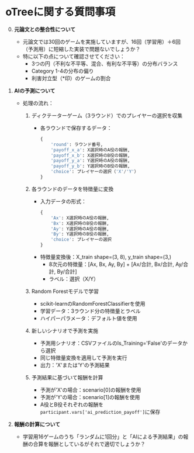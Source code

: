 # oTreeに関する質問事項

0. **元論文との整合性について**
   - 元論文では30回のゲームを実施していますが、16回（学習用）＋6回（予測用）に短縮した実装で問題ないでしょうか？
   - 特に以下の点について確認させてください：
     - 3つの円（不利な不平等、混合、有利な不平等）の分布バランス
     - Category 1-4の分布の偏り
     - 利害対立型（*印）のゲームの割合

2. **AIの予測について**
   - 処理の流れ：
     1. ディクテーターゲーム（3ラウンド）でのプレイヤーの選択を収集
        - 各ラウンドで保存するデータ：
          ```python
          {
              'round': ラウンド番号,
              'payoff_x_a': X選択時のA役の報酬,
              'payoff_x_b': X選択時のB役の報酬,
              'payoff_y_a': Y選択時のA役の報酬,
              'payoff_y_b': Y選択時のB役の報酬,
              'choice': プレイヤーの選択（'X'/'Y'）
          }
          ```

     2. 各ラウンドのデータを特徴量に変換
        - 入力データの形式：
          ```python
          {
              'Ax': X選択時のA役の報酬,
              'Bx': X選択時のB役の報酬,
              'Ay': Y選択時のA役の報酬,
              'By': Y選択時のB役の報酬,
              'choice': プレイヤーの選択
          }
          ```
        - 特徴量変換後：X_train shape=(3, 8), y_train shape=(3,)
          - 8次元の特徴量：[Ax, Bx, Ay, By] + [Ax/合計, Bx/合計, Ay/合計, By/合計]
          - ラベル：選択（X/Y）

     3. Random Forestモデルで学習
        - scikit-learnのRandomForestClassifierを使用
        - 学習データ：3ラウンド分の特徴量とラベル
        - ハイパーパラメータ：デフォルト値を使用

     4. 新しいシナリオで予測を実施
        - 予測用シナリオ：CSVファイルのIs_Training='False'のデータから選択
        - 同じ特徴量変換を適用して予測を実行
        - 出力：'X'または'Y'の予測結果

     5. 予測結果に基づいて報酬を計算
        - 予測が'X'の場合：scenario[0]の報酬を使用
        - 予測が'Y'の場合：scenario[1]の報酬を使用
        - A役とB役それぞれの報酬を`participant.vars['ai_prediction_payoff']`に保存

3. **報酬の計算について**
   - 学習用16ゲームのうち「ランダムに1回分」と「AIによる予測結果」の報酬の合算を報酬としているがそれで適切でしょうか？